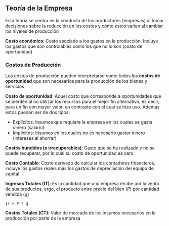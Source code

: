 ## Teoría de la Empresa

Esta teoria se centra en la conducta de los productores (empresas) al tomar decisiones sobre la reducción en los costos y cómo estos varían al cambiar los niveles de producción

**Costo económico**: Costo asociado a los gastos en la producción. Incluye los gastos que son controlables como los que no lo son (costo de oportunidad)

### Costos de Producción

Los costos de producción pueden interpretarse como todos los **costos de oportunidad** que son necesarios para la producción de los bienes y servicios

**Costo de oportunidad**: Aquel costo que corresponde a oportunidades que se pierden al no utilizar los recursos para el mejor fin alternativo, es decir, para un fin con mayor valor, en contraste con el cual se hizo uso. Además estos pueden ser de dos tipos:
- Explícitos: Insumos que requiere la empresa en los cuales se gasta dinero (salario)
- Implícitos: Insumos en los cuales no es necesario gastar dinero (intereses al ahorrar)

**Costos hundidos (o irrecuperables)**: Gasto que se ha realizado y no se puede recuperar, por lo cual su costo de oportunidad es cero

**Costo Contable**: Costo derivado de calcular los contadores financieros, incluye los gastos reales más los gastos de depreciación del equipo de capital

**Ingresos Totales (IT)**: Es la cantidad que una empresa recibe por la venta de sus productos, ergo, el producto entre precio del bien (_P_) por cantidad vendida (_q_)

`IT = P * q`

**Costos Totales (CT)**: Valor de mercado de los insumos necesarios en la producción por parte de la empresa

